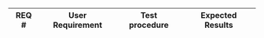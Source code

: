 REQ # | User Requirement | Test procedure | Expected Results |
----- | ---------------- | -------------- | ---------------- |
